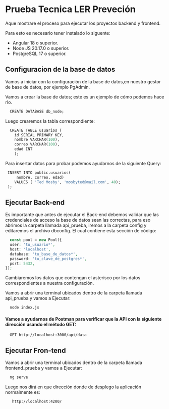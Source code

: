 
# Prueba Tecnica LER Preveción

Aque mostrare el proceso para ejecutar los proyectos backend y frontend.

Para esto es necesario tener instalado lo siguente:

- Angular 18 o superior.
- Node JS 20.17.0 o superior.
- PostgreSQL 17 o superior.



## Configuracion de la base de datos

Vamos a iniciar con la configuración de la base de datos,en nuestro gestor de base de datos, por ejemplo PgAdmin.

Vamos a crear la base de datos; este es un ejemplo de cómo podemos hacerlo.

```sql
  CREATE DATABASE db_node;
```

Luego crearemos la tabla correspondiente:

```sql
  CREATE TABLE usuarios (
    id SERIAL PRIMARY KEY,
    nombre VARCHAR(100),
    correo VARCHAR(100),
    edad INT
    );
```

Para insertar datos para probar podemos ayudarnos de la siguiente Query:

```sql
 INSERT INTO public.usuarios(
     nombre, correo, edad)
    VALUES ( 'Ted Mosby', 'mosbyted@mail.com', 40);
 );
```
## Ejecutar Back-end

Es importante que antes de ejecutar el Back-end debemos validar que las credenciales de acceso la base de datos sean las correctas, para eso abrimos la carpeta llamada api_prueba, iremos a la carpeta config y editaremos el archivo dbconfig. El cual contiene esta sección de código:

```php
  const pool = new Pool({
  user: 'tu_usuario*',    
  host: 'localhost',      
  database: 'tu_base_de_datos*', 
  password: 'tu_clave_de_postgres*', 
  port: 5432,              
});
```
Cambiaremos los datos que contengan el asterisco por los datos correspondientes a nuestra configuración.

Vamos a abrir una terminal ubicados dentro de la carpeta llamada api_prueba y vamos a Ejecutar:

```bash
  node index.js
```
#### Vamos a ayudarnos de Postman para verificar que la API con la siguiente dirección usando el método GET:

```http
  GET http://localhost:3000/api/data
```
## Ejecutar Fron-tend

Vamos a abrir una terminal ubicados dentro de la carpeta llamada frontend_prueba y vamos a Ejecutar:

```bash
  ng serve
```
Luego nos dirá en que dirección donde de desplego la aplicación normalmente es:
```http
   http://localhost:4200/
```



